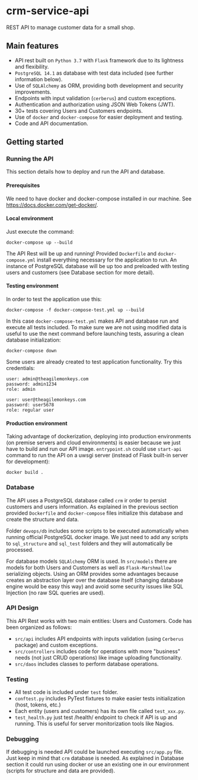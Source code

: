 # crm-service-api
REST API to manage customer data for a small shop.

## Main features

* API rest built on `Python 3.7` with `Flask` framework due to its lightness and flexibility.
* `PostgreSQL 14.1` as database with test data included (see further information below).
* Use of `SQLAlchemy` as ORM, providing both development and security improvements.
* Endpoints with input validation (`cerberus`) and custom exceptions.
* Authentication and authorization using JSON Web Tokens (JWT).
* 30+ tests covering Users and Customers endpoints.
* Use of `docker` and `docker-compose` for easier deployment and testing.
* Code and API documentation.

## Getting started

### Running the API
This section details how to deploy and run the API and database.

#### Prerequisites

We need to have docker and docker-compose installed in our machine. See https://docs.docker.com/get-docker/.

#### Local environment

Just execute the command:

```
docker-compose up --build
```

The API Rest will be up and running! Provided `Dockerfile` and `docker-compose.yml` install everything necessary for the application to run. An instance of PostgreSQL database will be up too and preloaded with testing users and customers (see Database section for more detail).

#### Testing environment
In order to test the application use this:

```
docker-compose -f docker-compose-test.yml up --build
```

In this case `docker-compose-test.yml` makes API and database run and execute all tests included. To make sure we are not using modified data is useful to use the next command before launching tests, assuring a clean database initialization:

```
docker-compose down
```

Some users are already created to test application functionality. Try this credentials:

```
user: admin@theagilemonkeys.com
password: admin1234
role: admin

user: user@theagilemonkeys.com
password: user5678
role: regular user
```



#### Production environment
Taking advantage of dockerization, deploying into production environments (on premise servers and cloud environments) is easier because we just have to build and run our API image. `entrypoint.sh` could use `start-api` command to run the API on a uwsgi server (instead of Flask built-in server for development):

```
docker build .
```

### Database

The API uses a PostgreSQL database called `crm` ir order to persist customers and users information. As explained in the previous section provided `Dockerfile` and `docker-compose` files initialize this database and create the structure and data.

Folder `devops/db` includes some scripts to be executed automatically when running official PostgreSQL docker image. We just need to add any scripts to `sql_structure` and `sql_test` folders and they will automatically be processed.

For database models `SQLAlchemy` ORM is used. In `src/models` there are models for both Users and Customers as well as `Flask-Marshmallow` serializing objects. Using an ORM provides some advantages because creates an abstraction layer over the database itself (changing database engine would be easy this way) and avoid some security issues like SQL Injection (no raw SQL queries are used).

### API Design
This API Rest works with two main entities: Users and Customers. Code has been organized as follows:

* `src/api` includes API endpoints with inputs validation (using `Cerberus` package) and custom exceptions.
* `src/controllers` includes code for operations with more "business" needs (not just CRUD operations) like image uploading functionality.
* `src/daos` includes classes to perform database operations.

### Testing
* All test code is included under `test` folder.
* `conftest.py` includes PyTest fixtures to make easier tests initialization (host, tokens, etc.)
* Each entity (users and customers) has its own file called `test_xxx.py`.
* `test_health.py` just test /health/ endpoint to check if API is up and running. This is useful for server monitorization tools like Nagios.

### Debugging
If debugging is needed API could be launched executing `src/app.py` file. Just keep in mind that `crm` database is needed. As explained in Database section it could run using docker or use an existing one in our environment (scripts for structure and data are provided).